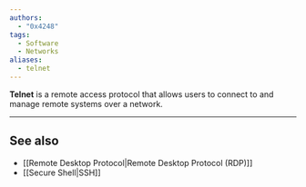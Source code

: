```yaml
---
authors: 
  - "0x4248"
tags:
  - Software
  - Networks
aliases:
  - telnet
---
```

**Telnet** is a remote access protocol that allows users to connect to and manage remote systems over a network.

___
## See also
- [[Remote Desktop Protocol|Remote Desktop Protocol (RDP)]]
- [[Secure Shell|SSH]]